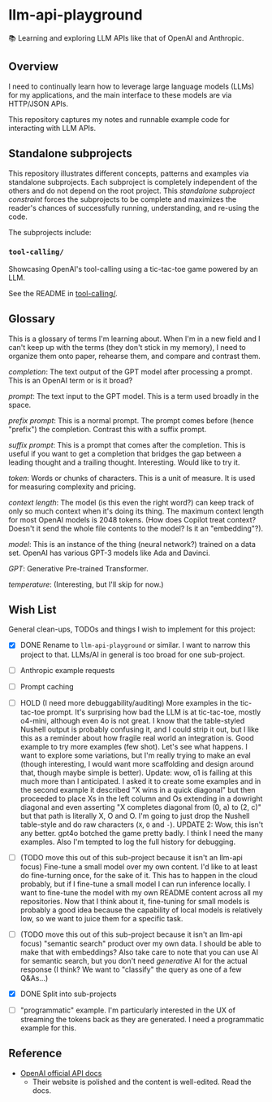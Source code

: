 # llm-api-playground

📚 Learning and exploring LLM APIs like that of OpenAI and Anthropic.


## Overview

I need to continually learn how to leverage large language models (LLMs) for my applications, and the main interface to these models are via HTTP/JSON APIs.

This repository captures my notes and runnable example code for interacting with LLM APIs.


## Standalone subprojects

This repository illustrates different concepts, patterns and examples via standalone subprojects. Each subproject is
completely independent of the others and do not depend on the root project. This _standalone subproject constraint_
forces the subprojects to be complete and maximizes the reader's chances of successfully running, understanding, and
re-using the code.

The subprojects include:


### `tool-calling/`

Showcasing OpenAI's tool-calling using a tic-tac-toe game powered by an LLM.

See the README in [tool-calling/](tool-calling/).


## Glossary

This is a glossary of terms I'm learning about. When I'm in a new field and I can't keep up with the terms (they don't
stick in my memory), I need to organize them onto paper, rehearse them, and compare and contrast them.

*completion*: The text output of the GPT model after processing a prompt. This is an OpenAI term or is it broad?

*prompt*: The text input to the GPT model. This is a term used broadly in the space. 

*prefix prompt*: This is a normal prompt. The prompt comes before (hence "prefix") the completion. Contrast this with
a suffix prompt.

*suffix prompt*: This is a prompt that comes after the completion. This is useful if you want to get a completion that
bridges the gap between a leading thought and a trailing thought. Interesting. Would like to try it.

*token*: Words or chunks of characters. This is a unit of measure. It is used for measuring complexity and pricing.

*context length*: The model (is this even the right word?) can keep track of only so much context when it's doing its thing.
The maximum context length for most OpenAI models is 2048 tokens. (How does Copilot treat context? Doesn't it send the
whole file contents to the model? Is it an "embedding"?).

*model*: This is an instance of the thing (neural network?) trained on a data set. OpenAI has various GPT-3 models like Ada
and Davinci.

*GPT*: Generative Pre-trained Transformer.

*temperature*: (Interesting, but I'll skip for now.)


## Wish List

General clean-ups, TODOs and things I wish to implement for this project:

* [x] DONE Rename to `llm-api-playground` or similar. I want to narrow this project to that. LLMs/AI in general is too broad for one sub-project.
* [ ] Anthropic example requests
* [ ] Prompt caching
* [ ] HOLD (I need more debuggability/auditing) More examples in the tic-tac-toe prompt. It's surprising how bad the LLM is at tic-tac-toe, mostly o4-mini,
  although even 4o is not great. I know that the table-styled Nushell output is probably confusing it, and I could
  strip it out, but I like this as a reminder about how fragile real world an integration is. Good example to try more
  examples (few shot). Let's see what happens. I want to explore some variations, but I'm really trying to make an
  eval (though interesting, I would want more scaffolding and design around that, though maybe simple is better). Update:
  wow, o1 is failing at this much more than I anticipated. I asked it to create some examples and in the second example
  it described "X wins in a quick diagonal" but then proceeded to place Xs in the left column and Os extending in a dowright
  diagonal and even asserting "X completes diagonal from (0, a) to (2, c)" but that path is literally X, O and O. I'm
  going to just drop the Nushell table-style and do raw characters (`X`, `O` and `-`). UPDATE 2: Wow, this isn't any better.
  gpt4o botched the game pretty badly. I think I need the many examples. Also I'm tempted to log the full history for
  debugging.
* [ ] (TODO move this out of this sub-project because it isn't an llm-api focus) Fine-tune a small model over my own content. I'd like to at least do fine-turning once, for the sake of it. This has to happen in the cloud probably, but if I fine-tune a small model I can run inference locally. I want to fine-tune the model with my own README content across all my repositories. Now that I think about it, fine-tuning for small models is probably a good idea because the capability of local models is relatively low, so we want to juice them for a specific task. 
* [ ] (TODO move this out of this sub-project because it isn't an llm-api focus) "semantic search" product over my own data. I should be able to make that with embeddings? Also take care to note that you can use AI for semantic search, but you don't need *generative* AI for the actual response (I think? We want to "classify" the query as one of a few Q&As...)
* [x] DONE Split into sub-projects
* [ ] "programmatic" example. I'm particularly interested in the UX of streaming the tokens back as they are generated. I need a programmatic example for this.


## Reference

* [OpenAI official API docs](https://beta.openai.com/docs/introduction)
  * Their website is polished and the content is well-edited. Read the docs.
